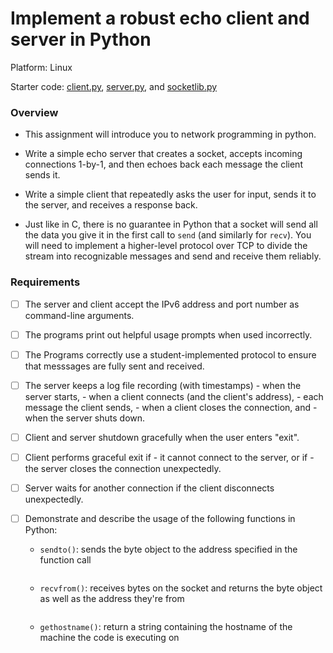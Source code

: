 # Implement a robust echo client and server in Python

Platform: Linux

Starter code: [client.py](./client.py), [server.py](./server.py), and [socketlib.py](./socketlib.py)


### Overview

- This assignment will introduce you to network programming in python.

- Write a simple echo server that creates a socket, accepts incoming connections
  1-by-1, and then echoes back each message the client sends it.

- Write a simple client that repeatedly asks the user for input, sends it to the
  server, and receives a response back.

- Just like in C, there is no guarantee in Python that a socket will send all
  the data you give it in the first call to `send` (and similarly for `recv`).
  You will need to implement a higher-level protocol over TCP to divide the
  stream into recognizable messages and send and receive them reliably.


### Requirements

- [ ] The server and client accept the IPv6 address and port number as
      command-line arguments.

- [ ] The programs print out helpful usage prompts when used incorrectly.

- [ ] The Programs correctly use a student-implemented protocol to ensure that
      messsages are fully sent and received.

- [ ] The server keeps a log file recording (with timestamps)
      - when the server starts,
      - when a client connects (and the client's address),
      - each message the client sends,
      - when a client closes the connection, and
      - when the server shuts down.

- [ ] Client and server shutdown gracefully when the user enters "exit".

- [ ] Client performs graceful exit if
      - it cannot connect to the server, or if
      - the server closes the connection unexpectedly.

- [ ] Server waits for another connection if the client disconnects unexpectedly.

- [ ] Demonstrate and describe the usage of the following functions in Python:
  - `sendto()`: sends the byte object to the address specified in the function call
  ```python

  ```

  - `recvfrom()`: receives bytes on the socket and returns the byte object as well as the address they're from
  ```python

  ```

  - `gethostname()`: return a string containing the hostname of the machine the code is executing on
  ```python

  ```
